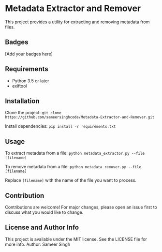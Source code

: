 # Metadata Extractor and Remover
This project provides a utility for extracting and removing metadata from files.

## Badges
[Add your badges here]

## Requirements
- Python 3.5 or later
- exiftool

## Installation
Clone the project:
`git clone https://github.com/sameersinghcode/Metadata-Extractor-and-Remover.git`

Install dependencies:
`pip install -r requirements.txt`


## Usage
To extract metadata from a file:
`python metadata_extractor.py --file [filename]`

To remove metadata from a file:
`python metadata_remover.py --file [filename]`

Replace `[filename]` with the name of the file you want to process.

## Contribution
Contributions are welcome! For major changes, please open an issue first to discuss what you would like to change.

## License and Author Info
This project is available under the MIT license. See the LICENSE file for more info.
Author: Sameer Singh
